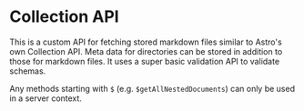 # Collection API

This is a custom API for fetching stored markdown files similar to Astro's own Collection API. Meta data for directories can be stored in addition to those for markdown files. It uses a super basic validation API to validate schemas.

Any methods starting with `$` (e.g. `$getAllNestedDocuments`) can only be used in a server context.